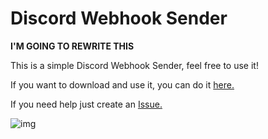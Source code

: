 # Discord Webhook Sender

**I'M GOING TO REWRITE THIS**

This is a simple Discord Webhook Sender, feel free to use it!

If you want to download and use it, you can do it [here.](https://github.com/VictorrPY/Discord-Webhook-Sender/releases/tag/v1.2)

If you need help just create an [Issue.](https://github.com/VictorrPY/Discord-Webhook-Sender/issues/new)

![img](https://i.imgur.com/Hbkfgk3.png)
